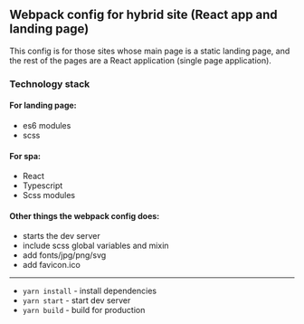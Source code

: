 ## Webpack config for hybrid site (React app and landing page)

This config is for those sites whose main page is a static landing page, 
and the rest of the pages are a React application (single page application).

### Technology stack
#### For landing page: 
- es6 modules
- scss

#### For spa:
- React
- Typescript
- Scss modules

#### Other things the webpack config does:
- starts the dev server
- include scss global variables and mixin
- add fonts/jpg/png/svg
- add favicon.ico

<hr />

- `yarn install` - install dependencies
- `yarn start` - start dev server
- `yarn build` - build for production